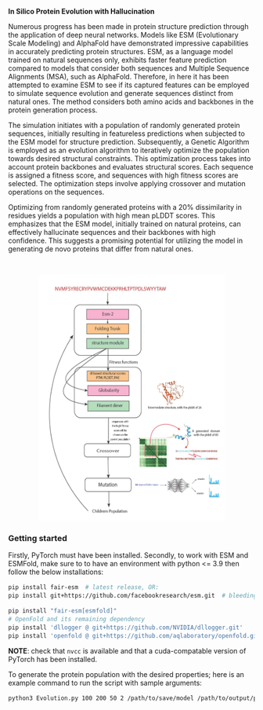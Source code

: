 **In Silico Protein Evolution with Hallucination**

Numerous progress has been made in protein structure prediction through the application of deep neural networks. Models like ESM (Evolutionary Scale Modeling) and AlphaFold have demonstrated impressive capabilities in accurately predicting protein structures. ESM, as a language model trained on natural sequences only, exhibits faster feature prediction compared to models that consider both sequences and Multiple Sequence Alignments (MSA), such as AlphaFold.
Therefore, in here it has been attempted to examine ESM to see if its captured features can be employed to simulate sequence evolution and generate sequences distinct from natural ones. The method considers both amino acids and backbones in the protein generation process.

The simulation initiates with a population of randomly generated protein sequences, initially resulting in featureless predictions when subjected to the ESM model for structure prediction. Subsequently, a Genetic Algorithm is employed as an evolution algorithm to iteratively optimize the population towards desired structural constraints. This optimization process takes into account protein backbones and evaluates structural scores. Each sequence is assigned a fitness score, and sequences with high fitness scores are selected. The optimization steps involve applying crossover and mutation operations on the sequences.

Optimizing from randomly generated proteins with a 20\% dissimilarity in residues yields a population with high mean pLDDT scores. This emphasizes that the ESM model, initially trained on natural proteins, can effectively hallucinate sequences and their backbones with high confidence. This suggests a promising potential for utilizing the model in generating de novo proteins that differ from natural ones.




<br>

<p align="center">
  <img src="flowchart.jpg" alt="ProteinEvolution" width="380" height="500">
</p>


### Getting started
Firstly, PyTorch must have been installed.
Secondly, to work with ESM and ESMFold, make sure to to have an environment with python <= 3.9 then follow the below installations:

```bash
pip install fair-esm  # latest release, OR:
pip install git+https://github.com/facebookresearch/esm.git  # bleeding edge, current repo main branch
```

```bash
pip install "fair-esm[esmfold]"
# OpenFold and its remaining dependency
pip install 'dllogger @ git+https://github.com/NVIDIA/dllogger.git'
pip install 'openfold @ git+https://github.com/aqlaboratory/openfold.git@4b41059694619831a7db195b7e0988fc4ff3a307'
```

**NOTE**: check that `nvcc` is available and that a cuda-compatable version of PyTorch has been installed.

To generate the protein population with the desired properties; here is an example command to run the script with sample arguments:
```bash
python3 Evolution.py 100 200 50 2 /path/to/save/model /path/to/output/population
```
